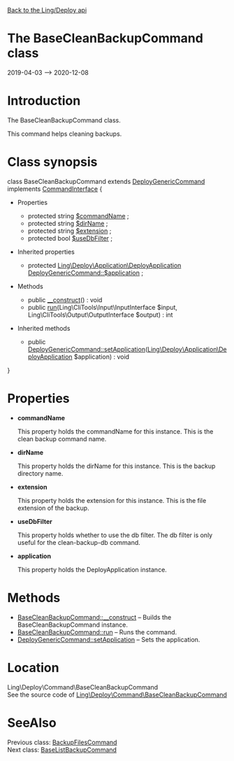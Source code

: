 [Back to the Ling/Deploy api](https://github.com/lingtalfi/Deploy/blob/master/doc/api/Ling/Deploy.md)



The BaseCleanBackupCommand class
================
2019-04-03 --> 2020-12-08






Introduction
============

The BaseCleanBackupCommand class.

This command helps cleaning backups.



Class synopsis
==============


class <span class="pl-k">BaseCleanBackupCommand</span> extends [DeployGenericCommand](https://github.com/lingtalfi/Deploy/blob/master/doc/api/Ling/Deploy/Command/DeployGenericCommand.md) implements [CommandInterface](https://github.com/lingtalfi/CliTools/blob/master/doc/api/Ling/CliTools/Command/CommandInterface.md) {

- Properties
    - protected string [$commandName](#property-commandName) ;
    - protected string [$dirName](#property-dirName) ;
    - protected string [$extension](#property-extension) ;
    - protected bool [$useDbFilter](#property-useDbFilter) ;

- Inherited properties
    - protected [Ling\Deploy\Application\DeployApplication](https://github.com/lingtalfi/Deploy/blob/master/doc/api/Ling/Deploy/Application/DeployApplication.md) [DeployGenericCommand::$application](#property-application) ;

- Methods
    - public [__construct](https://github.com/lingtalfi/Deploy/blob/master/doc/api/Ling/Deploy/Command/BaseCleanBackupCommand/__construct.md)() : void
    - public [run](https://github.com/lingtalfi/Deploy/blob/master/doc/api/Ling/Deploy/Command/BaseCleanBackupCommand/run.md)(Ling\CliTools\Input\InputInterface $input, Ling\CliTools\Output\OutputInterface $output) : int

- Inherited methods
    - public [DeployGenericCommand::setApplication](https://github.com/lingtalfi/Deploy/blob/master/doc/api/Ling/Deploy/Command/DeployGenericCommand/setApplication.md)([Ling\Deploy\Application\DeployApplication](https://github.com/lingtalfi/Deploy/blob/master/doc/api/Ling/Deploy/Application/DeployApplication.md) $application) : void

}




Properties
=============

- <span id="property-commandName"><b>commandName</b></span>

    This property holds the commandName for this instance.
    This is the clean backup command name.
    
    

- <span id="property-dirName"><b>dirName</b></span>

    This property holds the dirName for this instance.
    This is the backup directory name.
    
    

- <span id="property-extension"><b>extension</b></span>

    This property holds the extension for this instance.
    This is the file extension of the backup.
    
    

- <span id="property-useDbFilter"><b>useDbFilter</b></span>

    This property holds whether to use the db filter.
    The db filter is only useful for the clean-backup-db command.
    
    

- <span id="property-application"><b>application</b></span>

    This property holds the DeployApplication instance.
    
    



Methods
==============

- [BaseCleanBackupCommand::__construct](https://github.com/lingtalfi/Deploy/blob/master/doc/api/Ling/Deploy/Command/BaseCleanBackupCommand/__construct.md) &ndash; Builds the BaseCleanBackupCommand instance.
- [BaseCleanBackupCommand::run](https://github.com/lingtalfi/Deploy/blob/master/doc/api/Ling/Deploy/Command/BaseCleanBackupCommand/run.md) &ndash; Runs the command.
- [DeployGenericCommand::setApplication](https://github.com/lingtalfi/Deploy/blob/master/doc/api/Ling/Deploy/Command/DeployGenericCommand/setApplication.md) &ndash; Sets the application.





Location
=============
Ling\Deploy\Command\BaseCleanBackupCommand<br>
See the source code of [Ling\Deploy\Command\BaseCleanBackupCommand](https://github.com/lingtalfi/Deploy/blob/master/Command/BaseCleanBackupCommand.php)



SeeAlso
==============
Previous class: [BackupFilesCommand](https://github.com/lingtalfi/Deploy/blob/master/doc/api/Ling/Deploy/Command/BackupFilesCommand.md)<br>Next class: [BaseListBackupCommand](https://github.com/lingtalfi/Deploy/blob/master/doc/api/Ling/Deploy/Command/BaseListBackupCommand.md)<br>
